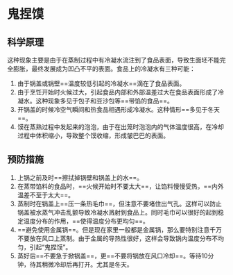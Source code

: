 # 鬼捏馍

## 科学原理

这种现象主要是由于在蒸制过程中有冷凝水流注到了食品表面，导致生面坯不能完全膨胀，最终发展成为凹凸不平的表面。食品上的冷凝水有三种可能：

1. 由于锅盖或锅壁==温度较低引起的冷凝水==滴在了食品表面。
2. 由于烹饪开始时火候过大，引起食品内部和外部温差过大在食品表面形成了冷凝水。这种现象多见于包子和豆沙包等==带馅的食品==。
3. 开锅盖的时候冷空气瞬间和热食品相遇形成冷凝水。这种情形==多见于冬天==。
4. 馍在蒸熟过程中发起来的泡泡，由于在出笼时泡泡内的气体温度很高，在冷却过程中体积缩小，导致整个馍收缩，形成皱巴巴的表面。

## 预防措施

1. 上锅之前及时==擦拭掉锅壁和锅盖上的水==。
2. 在蒸带馅料的食品时，==火候开始时不要太大==，让馅料慢慢受热，==内外温差不至于太大==。
3. 蒸制时在锅盖上==压一条热毛巾==，但注意不要堵住出气孔。这样可以防止锅盖被水蒸气冲击乱颤导致冷凝水溅射到食品上。同时毛巾可以很好的起到稳定温度分布的作用，==使得温度分布更均匀==。
4. ==避免使用金属锅==。但是现在家里一般都是金属锅，那么要特别注意千万不要放在风口上蒸制。由于金属的导热性很好，这样会导致锅内温度分布不均匀，引起“鬼捏馍”。
5. 蒸好后==不要急于掀锅盖==，更==不要将锅放在风口冷却==。等待10分钟，待其稍微冷却后再打开。尤其是冬天。